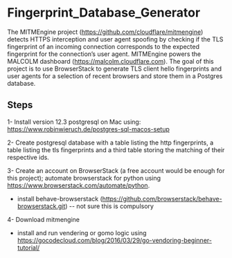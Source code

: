 # Fingerprint_Database_Generator
The MITMEngine project (https://github.com/cloudflare/mitmengine) detects HTTPS interception and user agent spoofing by checking if the TLS fingerprint of an incoming connection corresponds to the expected fingerprint for the connection’s user agent. MITMEngine powers the MALCOLM dashboard (https://malcolm.cloudflare.com). The goal of this project is to use BrowserStack to generate TLS client hello fingerprints and user agents for a selection of recent browsers and store them in a Postgres database.


## Steps
1- Install version 12.3 postgresql on Mac using: https://www.robinwieruch.de/postgres-sql-macos-setup

2- Create postgresql database with a table listing the http fingerprints, a table listing the tls fingerprints and a third table storing the matching of their respective ids. 

3- Create an account on BrowserStack (a free account would be enough for this project); automate browserstack for python using https://www.browserstack.com/automate/python. 
  * install behave-browserstack (https://github.com/browserstack/behave-browserstack.git) -- not sure this is compulsory
  
4- Download mitmengine
  * install and run vendering or gomo logic using https://gocodecloud.com/blog/2016/03/29/go-vendoring-beginner-tutorial/
